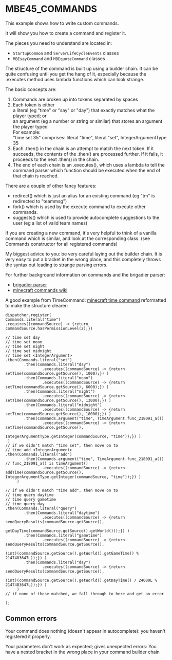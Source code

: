 # MBE45_COMMANDS

This example shows how to write custom commands.

It will show you how to create a command and register it.

The pieces you need to understand are located in:

* `StartupCommon` and `ServerLifeCycleEvents` classes
* `MBEsayCommand` and `MBEquoteCommand` classes

The structure of the command is built up using a builder chain.  It can be quite confusing until you get the hang of it, 
  especially because the .executes method uses lambda functions which can look strange.
  
The basic concepts are:
1) Commands are broken up into tokens separated by spaces
2) Each token is either<br> 
  a literal (eg "time" or "say" or "day") that exactly matches what the player typed; or<br>
  an argument (eg a number or string or similar) that stores an argument the player typed<br>
  For example:<br>
  "time set 35" comprises: literal "time", literal "set", IntegerArgumentType 35<br>
3) Each .then() in the chain is an attempt to match the next token.  If it succeeds, the contents of the .then() are
     processed further.  If it fails, it proceeds to the next .then() in the chain.
4) The end of each chain is an .executes(), which uses a lambda to tell the command parser which function should be executed 
   when the end of that chain is reached.

There are a couple of other fancy features: 
* redirect() which is just an alias for an existing command (eg "tm" is redirected to "teammsg") 
* fork() which is used by the execute command to execute other commands.
* suggests() which is used to provide autocomplete suggestions to the user (eg a list of valid team names)
  
If you are creating a new command, it's very helpful to think of a vanilla command which is similar, and look at the
corresponding class.  (see Commands constructor for all registered commands)<br>

 My biggest advice to you: be very careful laying out the builder chain.  It is very easy to put a bracket in the wrong place,
 and this completely throws the syntax out leading to strange parsing errors.

For further background information on commands and the brigadier parser:
* [brigadier parser](https://github.com/Mojang/brigadier)
* [minecraft commands wiki](https://minecraft.gamepedia.com/Commands)

A good example from TimeCommand:
[minecraft time command](https://minecraft.gamepedia.com/Commands/time)
reformatted to make the structure clearer:

    dispatcher.register(
    Commands.literal("time")
    .requires((commandSource) -> {return commandSource.hasPermissionLevel(2);})
    
    // time set day
    // time set noon
    // time set night
    // time set midnight
    // time set <IntegerArgument>
    .then(Commands.literal("set")
            .then(Commands.literal("day")
                    .executes((commandSource) -> {return setTime(commandSource.getSource(), 1000);}) )
            .then(Commands.literal("noon")
                    .executes((commandSource) -> {return setTime(commandSource.getSource(), 6000);}) )
            .then(Commands.literal("night")
                    .executes((commandSource) -> {return setTime(commandSource.getSource(), 13000);}) )
            .then(Commands.literal("midnight")
                    .executes((commandSource) -> {return setTime(commandSource.getSource(), 18000);}) )
            .then(Commands.argument("time", TimeArgument.func_218091_a())
                    .executes((commandSource) -> {return setTime(commandSource.getSource(), 
                                                                 IntegerArgumentType.getInteger(commandSource, "time"));}) )
     )
    // if we didn't match "time set", then move on to 
    // time add <IntegerArgument> 
    .then(Commands.literal("add")
            .then(Commands.argument("time", TimeArgument.func_218091_a()) // func_218091_a() is timeArgument()
                    .executes((commandSource) -> {return addTime(commandSource.getSource(), IntegerArgumentType.getInteger(commandSource, "time"));}) )
         )
    
    // if we didn't match "time add", then move on to 
    // time query daytime
    // time query gametime
    // time query day
    .then(Commands.literal("query")
            .then(Commands.literal("daytime")
                    .executes((commandSource) -> {return sendQueryResults(commandSource.getSource(), 
                                                                          getDayTime(commandSource.getSource().getWorld()));}) )
            .then(Commands.literal("gametime")
                    .executes((commandSource) -> {return sendQueryResults(commandSource.getSource(), 
                                                                          (int)(commandSource.getSource().getWorld().getGameTime() % 2147483647L));}) )
            .then(Commands.literal("day")
                    .executes((commandSource) -> {return sendQueryResults(commandSource.getSource(), 
                                                                          (int)(commandSource.getSource().getWorld().getDayTime() / 24000L % 2147483647L));}) )
         )
    // if none of those matched, we fall through to here and get an error     
         
    );



## Common errors

Your command does nothing (doesn't appear in autocomplete): 
you haven't registered it properly.

Your parameters don't work as expected; gives unexpected errors:
You have a nested bracket in the wrong place in your command builder chain 